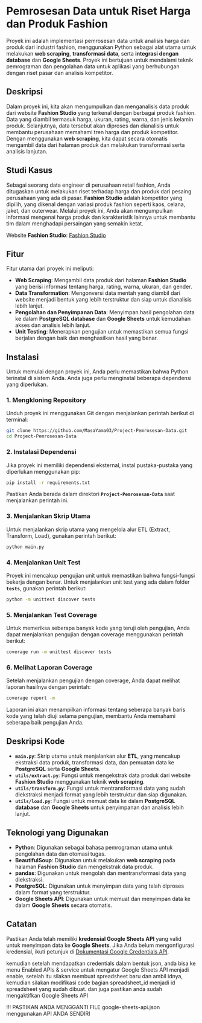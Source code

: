 
# Pemrosesan Data untuk Riset Harga dan Produk Fashion

Proyek ini adalah implementasi pemrosesan data untuk analisis harga dan produk dari industri fashion, menggunakan Python sebagai alat utama untuk melakukan **web scraping**, **transformasi data**, serta **integrasi dengan database** dan **Google Sheets**. Proyek ini bertujuan untuk mendalami teknik pemrograman dan pengolahan data untuk aplikasi yang berhubungan dengan riset pasar dan analisis kompetitor.

## Deskripsi

Dalam proyek ini, kita akan mengumpulkan dan menganalisis data produk dari website **Fashion Studio** yang terkenal dengan berbagai produk fashion. Data yang diambil termasuk harga, ukuran, rating, warna, dan jenis kelamin produk. Selanjutnya, data tersebut akan diproses dan dianalisis untuk membantu perusahaan memahami tren harga dan produk kompetitor. Dengan menggunakan **web scraping**, kita dapat secara otomatis mengambil data dari halaman produk dan melakukan transformasi serta analisis lanjutan.

## Studi Kasus

Sebagai seorang data engineer di perusahaan retail fashion, Anda ditugaskan untuk melakukan riset terhadap harga dan produk dari pesaing perusahaan yang ada di pasar. **Fashion Studio** adalah kompetitor yang dipilih, yang dikenal dengan variasi produk fashion seperti kaos, celana, jaket, dan outerwear. Melalui proyek ini, Anda akan mengumpulkan informasi mengenai harga produk dan karakteristik lainnya untuk membantu tim dalam menghadapi persaingan yang semakin ketat.

Website **Fashion Studio**: [Fashion Studio](https://fashion-studio.dicoding.dev/)

## Fitur

Fitur utama dari proyek ini meliputi:

- **Web Scraping**: Mengambil data produk dari halaman **Fashion Studio** yang berisi informasi tentang harga, rating, warna, ukuran, dan gender.
- **Data Transformation**: Mengonversi data mentah yang diambil dari website menjadi bentuk yang lebih terstruktur dan siap untuk dianalisis lebih lanjut.
- **Pengolahan dan Penyimpanan Data**: Menyimpan hasil pengolahan data ke dalam **PostgreSQL database** dan **Google Sheets** untuk kemudahan akses dan analisis lebih lanjut.
- **Unit Testing**: Menerapkan pengujian untuk memastikan semua fungsi berjalan dengan baik dan menghasilkan hasil yang benar.

## Instalasi

Untuk memulai dengan proyek ini, Anda perlu memastikan bahwa Python terinstal di sistem Anda. Anda juga perlu menginstal beberapa dependensi yang diperlukan.

### 1. Mengkloning Repository

Unduh proyek ini menggunakan Git dengan menjalankan perintah berikut di terminal:

```bash
git clone https://github.com/MasaYama03/Project-Pemrosesan-Data.git
cd Project-Pemrosesan-Data
```

### 2. Instalasi Dependensi

Jika proyek ini memiliki dependensi eksternal, instal pustaka-pustaka yang diperlukan menggunakan pip:

```bash
pip install -r requirements.txt
```

Pastikan Anda berada dalam direktori **`Project-Pemrosesan-Data`** saat menjalankan perintah ini.

### 3. Menjalankan Skrip Utama

Untuk menjalankan skrip utama yang mengelola alur ETL (Extract, Transform, Load), gunakan perintah berikut:

```bash
python main.py
```

### 4. Menjalankan Unit Test

Proyek ini mencakup pengujian unit untuk memastikan bahwa fungsi-fungsi bekerja dengan benar. Untuk menjalankan unit test yang ada dalam folder **`tests`**, gunakan perintah berikut:

```bash
python -m unittest discover tests
```

### 5. Menjalankan Test Coverage

Untuk memeriksa seberapa banyak kode yang teruji oleh pengujian, Anda dapat menjalankan pengujian dengan coverage menggunakan perintah berikut:

```bash
coverage run -m unittest discover tests
```

### 6. Melihat Laporan Coverage

Setelah menjalankan pengujian dengan coverage, Anda dapat melihat laporan hasilnya dengan perintah:

```bash
coverage report -m
```

Laporan ini akan menampilkan informasi tentang seberapa banyak baris kode yang telah diuji selama pengujian, membantu Anda memahami seberapa baik pengujian Anda.

## Deskripsi Kode

- **`main.py`**: Skrip utama untuk menjalankan alur **ETL**, yang mencakup ekstraksi data produk, transformasi data, dan pemuatan data ke **PostgreSQL** serta **Google Sheets**.
- **`utils/extract.py`**: Fungsi untuk mengekstrak data produk dari website **Fashion Studio** menggunakan teknik **web scraping**.
- **`utils/transform.py`**: Fungsi untuk mentransformasi data yang sudah diekstraksi menjadi format yang lebih terstruktur dan siap digunakan.
- **`utils/load.py`**: Fungsi untuk memuat data ke dalam **PostgreSQL database** dan **Google Sheets** untuk penyimpanan dan analisis lebih lanjut.

## Teknologi yang Digunakan

- **Python**: Digunakan sebagai bahasa pemrograman utama untuk pengolahan data dan otomasi tugas.
- **BeautifulSoup**: Digunakan untuk melakukan **web scraping** pada halaman **Fashion Studio** dan mengekstrak data produk.
- **pandas**: Digunakan untuk mengolah dan mentransformasi data yang diekstraksi.
- **PostgreSQL**: Digunakan untuk menyimpan data yang telah diproses dalam format yang terstruktur.
- **Google Sheets API**: Digunakan untuk memuat dan menyimpan data ke dalam **Google Sheets** secara otomatis.

## Catatan

Pastikan Anda telah memiliki **kredensial Google Sheets API** yang valid untuk menyimpan data ke **Google Sheets**. Jika Anda belum mengonfigurasi kredensial, ikuti petunjuk di [Dokumentasi Google Credentials API](https://developers.google.com/workspace/guides/create-credentials).

kemudian setelah mendapatkan credentials dalam bentuk json, anda bisa ke menu Enabled APIs & service untuk mengatur Google Sheets API menjadi enable, setelah itu silakan membuat spreadsheet baru dan ambil idnya, kemudian silakan modifikasi code bagian spreadsheet_id menjadi id spreadsheet yang sudah dibuat. dan juga pastikan anda sudah mengaktifkan Google Sheets API

!!! PASTIKAN ANDA MENGGANTI FILE google-sheets-api.json menggunakan API ANDA SENDIRI
